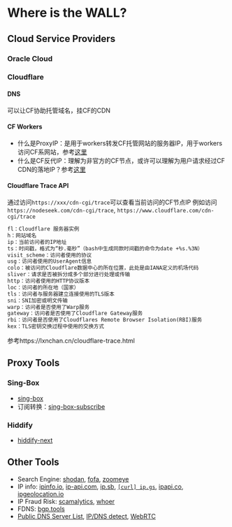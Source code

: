 # Where is the WALL?


## Cloud Service Providers
### Oracle Cloud


### Cloudflare
#### DNS
可以让CF协助托管域名，挂CF的CDN

#### CF Workers
- 什么是ProxyIP：是用于workers转发CF托管网站的服务器IP，用于workers访问CF系网站，参考[这里](https://upsangel.com/security/vpn/cloudflare-worker-vless%E7%BF%BB%E7%89%86%E4%BB%A3%E7%90%86%E5%8E%9F%E7%90%86-proxyip%E7%B4%B0%E7%AF%80%E7%A0%94%E7%A9%B6/)
- 什么是CF反代IP：理解为非官方的CF节点，或许可以理解为用户请求经过CF CDN的落地IP？参考[这里](https://blog.tanglu.me/cloudflare_proxy_ip/)


#### Cloudflare Trace API
通过访问`https://xxx/cdn-cgi/trace`可以查看当前访问的CF节点IP
例如访问`https://nodeseek.com/cdn-cgi/trace`, `https://www.cloudflare.com/cdn-cgi/trace`
```markdown
fl：Cloudflare 服务器实例
h：网站域名
ip：当前访问者的IP地址
ts：时间戳，格式为“秒.毫秒”（bash中生成同款时间戳的命令为date +%s.%3N）
visit_scheme：访问者使用的协议
usg：访问者使用的UserAgent信息
colo：被访问的Cloudflare数据中心的所在位置，此处是由IANA定义的机场代码
sliver：请求是否被拆分成多个部分进行处理或传输
http：访问者使用的HTTP协议版本
loc：访问者的所在地（国家）
tls：访问者与服务器建立连接使用的TLS版本
sni：SNI加密或明文传输
warp：访问者是否使用了Warp服务
gateway：访问者是否使用了Cloudflare Gateway服务
rbi：访问者是否使用了Cloudflares Remote Browser Isolation(RBI)服务
kex：TLS密钥交换过程中使用的交换方式
```
参考https://lxnchan.cn/cloudflare-trace.html

## Proxy Tools
### Sing-Box
- [sing-box](https://github.com/SagerNet/sing-box)
- 订阅转换：[sing-box-subscribe](https://github.com/Toperlock/sing-box-subscribe/)


### Hiddify
- [hiddify-next](https://github.com/hiddify/hiddify-next)



## Other Tools
- Search Engine: [shodan](https://www.shodan.io/), [fofa](https://en.fofa.info/), [zoomeye](https://www.zoomeye.hk/)
- IP info: [ipinfo.io](https://ipinfo.io/), [ip-api.com](https://ip-api.com/), [ip.sb](https://ip.sb/), [`[curl] ip.gs`](https://ip.gs/), [ipapi.co](https://ipapi.co/), [ipgeolocation.io](https://ipgeolocation.io/)
- IP Fraud Risk: [scamalytics](https://scamalytics.com/), [whoer](https://whoer.net/)
- FDNS: [bgp.tools](https://bgp.tools/)
- [Public DNS Server List](https://public-dns.info/), [IP/DNS detect](https://ipleak.net/), [WebRTC](https://browserleaks.com/webrtc)

